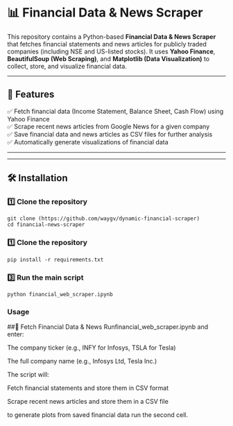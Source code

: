# 📊 Financial Data & News Scraper  

This repository contains a Python-based **Financial Data & News Scraper** that fetches financial statements and news articles for publicly traded companies (including NSE and US-listed stocks). It uses **Yahoo Finance**, **BeautifulSoup (Web Scraping)**, and **Matplotlib (Data Visualization)** to collect, store, and visualize financial data.  

---

## 🚀 Features  

✅ Fetch financial data (Income Statement, Balance Sheet, Cash Flow) using Yahoo Finance  
✅ Scrape recent news articles from Google News for a given company  
✅ Save financial data and news articles as CSV files for further analysis  
✅ Automatically generate visualizations of financial data  

---

---

## 🛠️ Installation  

### 1️⃣ Clone the repository  
```
git clone (https://github.com/waygv/dynamic-financial-scraper)
cd financial-news-scraper
```
### 1️⃣ Clone the repository  
```
pip install -r requirements.txt
```
### 3️⃣ Run the main script
```
python financial_web_scraper.ipynb
```
 ### Usage
##🔹 Fetch Financial Data & News
Runfinancial_web_scraper.ipynb and enter:

The company ticker (e.g., INFY for Infosys, TSLA for Tesla)

The full company name (e.g., Infosys Ltd, Tesla Inc.)

The script will:

Fetch financial statements and store them in CSV format

Scrape recent news articles and store them in a CSV file

to generate plots from saved financial data run the second cell.

